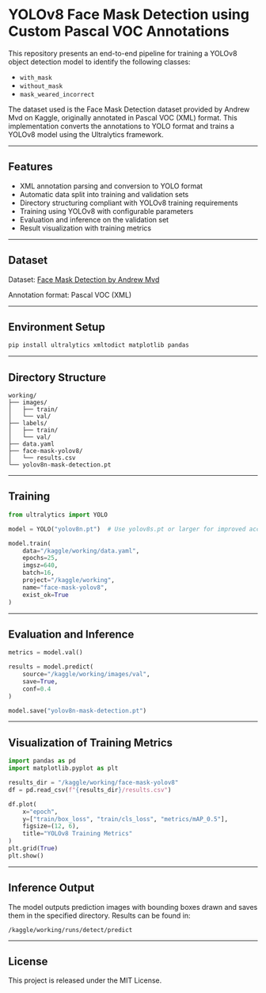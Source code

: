 # YOLOv8 Face Mask Detection using Custom Pascal VOC Annotations

This repository presents an end-to-end pipeline for training a YOLOv8 object detection model to identify the following classes:

- `with_mask`
- `without_mask`
- `mask_weared_incorrect`

The dataset used is the Face Mask Detection dataset provided by Andrew Mvd on Kaggle, originally annotated in Pascal VOC (XML) format. This implementation converts the annotations to YOLO format and trains a YOLOv8 model using the Ultralytics framework.

---

## Features

- XML annotation parsing and conversion to YOLO format
- Automatic data split into training and validation sets
- Directory structuring compliant with YOLOv8 training requirements
- Training using YOLOv8 with configurable parameters
- Evaluation and inference on the validation set
- Result visualization with training metrics

---

## Dataset

Dataset: [Face Mask Detection by Andrew Mvd](https://www.kaggle.com/datasets/andrewmvd/face-mask-detection)

Annotation format: Pascal VOC (XML)

---

## Environment Setup

```bash
pip install ultralytics xmltodict matplotlib pandas
```

---

## Directory Structure

```
working/
├── images/
│   ├── train/
│   └── val/
├── labels/
│   ├── train/
│   └── val/
├── data.yaml
├── face-mask-yolov8/
│   └── results.csv
└── yolov8n-mask-detection.pt
```

---

## Training

```python
from ultralytics import YOLO

model = YOLO("yolov8n.pt")  # Use yolov8s.pt or larger for improved accuracy

model.train(
    data="/kaggle/working/data.yaml",
    epochs=25,
    imgsz=640,
    batch=16,
    project="/kaggle/working",
    name="face-mask-yolov8",
    exist_ok=True
)
```

---

## Evaluation and Inference

```python
metrics = model.val()

results = model.predict(
    source="/kaggle/working/images/val",
    save=True,
    conf=0.4
)

model.save("yolov8n-mask-detection.pt")
```

---

## Visualization of Training Metrics

```python
import pandas as pd
import matplotlib.pyplot as plt

results_dir = "/kaggle/working/face-mask-yolov8"
df = pd.read_csv(f"{results_dir}/results.csv")

df.plot(
    x="epoch",
    y=["train/box_loss", "train/cls_loss", "metrics/mAP_0.5"],
    figsize=(12, 6),
    title="YOLOv8 Training Metrics"
)
plt.grid(True)
plt.show()
```

---

## Inference Output

The model outputs prediction images with bounding boxes drawn and saves them in the specified directory. Results can be found in:

```
/kaggle/working/runs/detect/predict
```

---

## License

This project is released under the MIT License.
